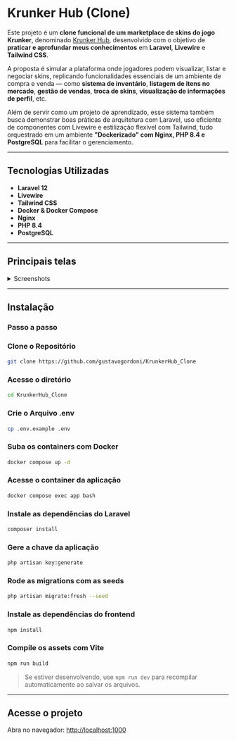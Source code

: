 # Krunker Hub (Clone)

Este projeto é um **clone funcional de um marketplace de skins do jogo Krunker**, denominado [Krunker Hub](https://krunker.io/social.html), desenvolvido com o objetivo de **praticar e aprofundar meus conhecimentos** em **Laravel**, **Livewire** e **Tailwind CSS**.

A proposta é simular a plataforma onde jogadores podem visualizar, listar e negociar skins, replicando funcionalidades essenciais de um ambiente de compra e venda — como **sistema de inventário**, **listagem de itens no mercado**, **gestão de vendas**, **troca de skins**, **visualização de informações de perfil**, etc.

Além de servir como um projeto de aprendizado, esse sistema também busca demonstrar boas práticas de arquitetura com Laravel, uso eficiente de componentes com Livewire e estilização flexível com Tailwind, tudo orquestrado em um ambiente **"Dockerizado" com Nginx, PHP 8.4 e PostgreSQL** para facilitar o gerenciamento.

---

## Tecnologias Utilizadas

-   **Laravel 12**
-   **Livewire**
-   **Tailwind CSS**
-   **Docker & Docker Compose**
-   **Nginx**
-   **PHP 8.4**
-   **PostgreSQL**

---

## Principais telas

<details>
<summary>Screenshots</summary>
<br />
    <h3 align="center">Market</h3>
    <div align="center"><img src="public/images/market.png" /></div>
    <br />
    <h3 align="center">Inventory</h3>
    <div align="center"><img src="public/images/inventory.png" /></div>    
    <br />
    <h3 align="center">My Sales</h3>
    <div align="center"><img src="public/images/my-sales.png" /></div>    
    <br />
    <h3 align="center">Item Details</h3>
    <div align="center"><img src="public/images/item-detail.png" /></div>
    <br />
    <h3 align="center">Search Modal</h3>
    <div align="center"><img src="public/images/search.png" /></div>    
</details>

---

## Instalação

### Passo a passo

### Clone o Repositório

```sh
git clone https://github.com/gustavogordoni/KrunkerHub_Clone
```

### Acesse o diretório

```sh
cd KrunkerHub_Clone
```

### Crie o Arquivo .env

```sh
cp .env.example .env
```

### Suba os containers com Docker

```sh
docker compose up -d
```

### Acesse o container da aplicação

```sh
docker compose exec app bash
```

### Instale as dependências do Laravel

```sh
composer install
```

### Gere a chave da aplicação

```sh
php artisan key:generate
```

### Rode as migrations com as seeds

```sh
php artisan migrate:fresh --seed
```

<!--
### Rode as seeds
```sh
php artisan db:seed
```
-->

### Instale as dependências do frontend

```sh
npm install
```

### Compile os assets com Vite

```sh
npm run build
```

> Se estiver desenvolvendo, use `npm run dev` para recompilar automaticamente ao salvar os arquivos.

---

## Acesse o projeto

Abra no navegador: [http://localhost:1000](http://localhost:1000)
